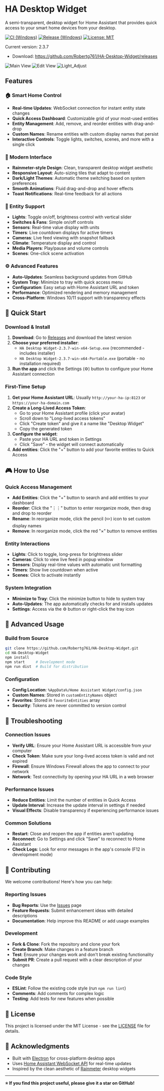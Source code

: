 # HA Desktop Widget

A semi-transparent, desktop widget for Home Assistant that provides quick access to your smart home devices from your desktop.

[![CI (Windows)](https://github.com/Robertg761/HA-Desktop-Widget/actions/workflows/ci.yml/badge.svg)](https://github.com/Robertg761/HA-Desktop-Widget/actions/workflows/ci.yml)
[![Release (Windows)](https://github.com/Robertg761/HA-Desktop-Widget/actions/workflows/release.yml/badge.svg)](https://github.com/Robertg761/HA-Desktop-Widget/actions/workflows/release.yml)
[![License: MIT](https://img.shields.io/badge/License-MIT-green.svg)](LICENSE)

Current version: 2.3.7

- Download: https://github.com/Robertg761/HA-Desktop-Widget/releases

![Main View](Main_View.png) ![Edit View](Edit_View.png) ![Light_Adjust](Light_Adjust.png)

## Features

### 🏠 Smart Home Control
- **Real-time Updates**: WebSocket connection for instant entity state changes
- **Quick Access Dashboard**: Customizable grid of your most-used entities
- **Entity Management**: Add, remove, and reorder entities with drag-and-drop
- **Custom Names**: Rename entities with custom display names that persist
- **Interactive Controls**: Toggle lights, switches, scenes, and more with a single click

### 🎨 Modern Interface
- **Rainmeter-style Design**: Clean, transparent desktop widget aesthetic
- **Responsive Layout**: Auto-sizing tiles that adapt to content
- **Dark/Light Themes**: Automatic theme switching based on system preferences
- **Smooth Animations**: Fluid drag-and-drop and hover effects
- **Toast Notifications**: Real-time feedback for all actions

### 📱 Entity Support
- **Lights**: Toggle on/off, brightness control with vertical slider
- **Switches & Fans**: Simple on/off controls
- **Sensors**: Real-time value display with units
- **Timers**: Live countdown displays for active timers
- **Cameras**: Live feed viewing with snapshot fallback
- **Climate**: Temperature display and control
- **Media Players**: Play/pause and volume controls
- **Scenes**: One-click scene activation

### ⚙️ Advanced Features
- **Auto-Updates**: Seamless background updates from GitHub
- **System Tray**: Minimize to tray with quick access menu
- **Configuration**: Easy setup with Home Assistant URL and token
- **Performance**: Optimized rendering and memory management
- **Cross-Platform**: Windows 10/11 support with transparency effects

## 🚀 Quick Start

### Download & Install
1. **Download**: Go to [Releases](https://github.com/Robertg761/HA-Desktop-Widget/releases) and download the latest version
2. **Choose your preferred installer**:
   - `HA Desktop Widget-2.3.7-win-x64-Setup.exe` (recommended - includes installer)
   - `HA Desktop Widget-2.3.7-win-x64-Portable.exe` (portable - no installation required)
3. **Run the app** and click the Settings (⚙️) button to configure your Home Assistant connection

### First-Time Setup
1. **Get your Home Assistant URL**: Usually `http://your-ha-ip:8123` or `https://your-ha-domain.com`
2. **Create a Long-Lived Access Token**:
   - Go to your Home Assistant profile (click your avatar)
   - Scroll down to "Long-lived access tokens"
   - Click "Create token" and give it a name like "Desktop Widget"
   - Copy the generated token
3. **Configure the widget**:
   - Paste your HA URL and token in Settings
   - Click "Save" - the widget will connect automatically
4. **Add entities**: Click the "+" button to add your favorite entities to Quick Access

## 🎮 How to Use

### Quick Access Management
- **Add Entities**: Click the "+" button to search and add entities to your dashboard
- **Reorder**: Click the "⋮⋮" button to enter reorganize mode, then drag and drop to reorder
- **Rename**: In reorganize mode, click the pencil (✏️) icon to set custom display names
- **Remove**: In reorganize mode, click the red "×" button to remove entities

### Entity Interactions
- **Lights**: Click to toggle, long-press for brightness slider
- **Cameras**: Click to view live feed in popup window
- **Sensors**: Display real-time values with automatic unit formatting
- **Timers**: Show live countdown when active
- **Scenes**: Click to activate instantly

### System Integration
- **Minimize to Tray**: Click the minimize button to hide to system tray
- **Auto-Updates**: The app automatically checks for and installs updates
- **Settings**: Access via the ⚙️ button or right-click the tray icon

## 🔧 Advanced Usage

### Build from Source
```bash
git clone https://github.com/Robertg761/HA-Desktop-Widget.git
cd HA-Desktop-Widget
npm install
npm start     # Development mode
npm run dist  # Build for distribution
```

### Configuration
- **Config Location**: `%AppData%/Home Assistant Widget/config.json`
- **Custom Names**: Stored in `customEntityNames` object
- **Favorites**: Stored in `favoriteEntities` array
- **Security**: Tokens are never committed to version control

## 🐛 Troubleshooting

### Connection Issues
- **Verify URL**: Ensure your Home Assistant URL is accessible from your computer
- **Check Token**: Make sure your long-lived access token is valid and not expired
- **Firewall**: Ensure Windows Firewall allows the app to connect to your network
- **Network**: Test connectivity by opening your HA URL in a web browser

### Performance Issues
- **Reduce Entities**: Limit the number of entities in Quick Access
- **Update Interval**: Increase the update interval in settings if needed
- **Visual Effects**: Disable transparency if experiencing performance issues

### Common Solutions
- **Restart**: Close and reopen the app if entities aren't updating
- **Reconnect**: Go to Settings and click "Save" to reconnect to Home Assistant
- **Check Logs**: Look for error messages in the app's console (F12 in development mode)

## 🤝 Contributing

We welcome contributions! Here's how you can help:

### Reporting Issues
- **Bug Reports**: Use the [Issues](https://github.com/Robertg761/HA-Desktop-Widget/issues) page
- **Feature Requests**: Submit enhancement ideas with detailed descriptions
- **Documentation**: Help improve this README or add usage examples

### Development
- **Fork & Clone**: Fork the repository and clone your fork
- **Create Branch**: Make changes in a feature branch
- **Test**: Ensure your changes work and don't break existing functionality
- **Submit PR**: Create a pull request with a clear description of your changes

### Code Style
- **ESLint**: Follow the existing code style (run `npm run lint`)
- **Comments**: Add comments for complex logic
- **Testing**: Add tests for new features when possible

## 📄 License

This project is licensed under the MIT License - see the [LICENSE](LICENSE) file for details.

## 🙏 Acknowledgments

- Built with [Electron](https://electronjs.org/) for cross-platform desktop apps
- Uses [Home Assistant WebSocket API](https://developers.home-assistant.io/docs/api/websocket) for real-time updates
- Inspired by the clean aesthetic of [Rainmeter](https://www.rainmeter.net/) desktop widgets

---

**⭐ If you find this project useful, please give it a star on GitHub!**

